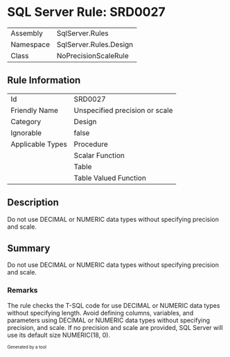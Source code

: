 ﻿# SQL Server Rule: SRD0027
  
|    |    |
|----|----|
| Assembly | SqlServer.Rules |
| Namespace | SqlServer.Rules.Design |
| Class | NoPrecisionScaleRule |
  
## Rule Information
  
|    |    |
|----|----|
| Id | SRD0027 |
| Friendly Name | Unspecified precision or scale  |
| Category | Design |
| Ignorable | false |
| Applicable Types | Procedure  |
|   | Scalar Function |
|   | Table |
|   | Table Valued Function |
  
## Description
  
Do not use DECIMAL or NUMERIC data types without specifying precision and scale.
  
## Summary
  
Do not use DECIMAL or NUMERIC data types without specifying precision and scale.
  
### Remarks
  
The rule checks the T-SQL code for use <c>DECIMAL</c> or <c>NUMERIC</c> data types without
specifying length. Avoid defining columns, variables, and parameters using 
<c>DECIMAL</c> or <c>NUMERIC</c> data types without specifying precision, and scale. If no
precision and scale are provided, SQL Server will use its default size <c>NUMERIC(18, 0)</c>.
  
<sub><sup>Generated by a tool</sup></sub>

